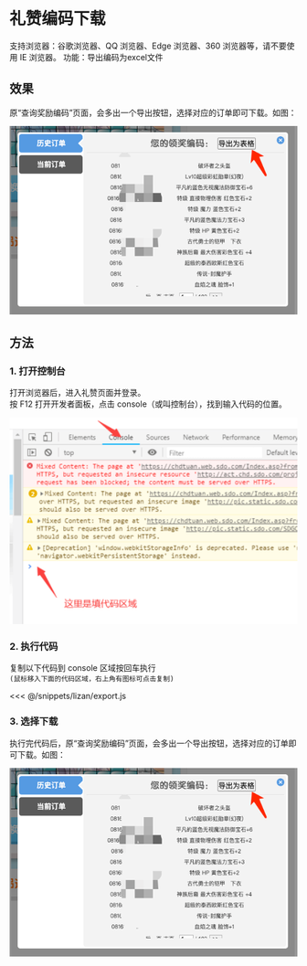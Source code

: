 # 礼赞编码下载

支持浏览器：谷歌浏览器、QQ 浏览器、Edge 浏览器、360 浏览器等，请不要使用 IE 浏览器。
功能：导出编码为excel文件

## 效果

原“查询奖励编码”页面，会多出一个导出按钮，选择对应的订单即可下载。如图：

![下载](../assets/lizan-code-download.png)

## 方法

### 1. 打开控制台

打开浏览器后，进入礼赞页面并登录。  
按 F12 打开开发者面板，点击 console（或叫控制台），找到输入代码的位置。

![console图](../assets/lizan-console-1.png)

### 2. 执行代码

复制以下代码到 console 区域按回车执行  
`(鼠标移入下面的代码区域，右上角有图标可点击复制)`

<<< @/snippets/lizan/export.js

### 3. 选择下载

执行完代码后，原“查询奖励编码”页面，会多出一个导出按钮，选择对应的订单即可下载。如图：

![下载](../assets/lizan-code-download.png)
